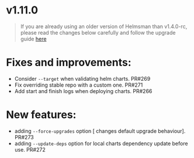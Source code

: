 # v1.11.0

> If you are already using an older version of Helmsman than v1.4.0-rc, please read the changes below carefully and follow the upgrade guide [here](docs/migrating_to_v1.4.0-rc.md)

# Fixes and improvements:
- Consider `--target` when validating helm charts. PR#269
- Fix overriding stable repo with a custom one. PR#271
- Add start and finish logs when deploying charts. PR#266

# New features:
- adding `--force-upgrades` option [ changes default upgrade behaviour]. PR#273
- adding `--update-deps` option for local charts dependency update before use. PR#272


